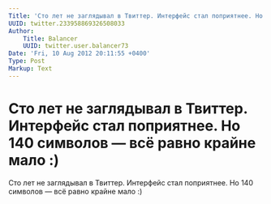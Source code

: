 ```yaml
---
Title: 'Сто лет не заглядывал в Твиттер. Интерфейс стал поприятнее. Но 140 символов — всё равно крайне мало :)'
UUID: twitter.233958869326508033
Author:
    Title: Balancer
    UUID: twitter.user.balancer73
Date: 'Fri, 10 Aug 2012 20:11:55 +0400'
Type: Post
Markup: Text
---
```


# Сто лет не заглядывал в Твиттер. Интерфейс стал поприятнее. Но 140 символов — всё равно крайне мало :)

Сто лет не заглядывал в Твиттер. Интерфейс стал поприятнее.
Но 140 символов — всё равно крайне мало :)